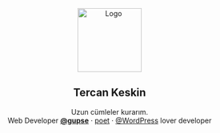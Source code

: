 <div align="center">
  <a href="https://tercan.net/" title="karalama defterim">
    <img src="https://tercan.net/i/tercan-keskin-300x300.png" alt="Logo" width="128" height="128">
  </a>

  <h2 align="center">Tercan Keskin</h2>

  <p align="center">
    Uzun cümleler kurarım.
    <br />
    Web Developer <a href="https://www.gupse.com/" title="Gupse Bilgi Teknolojileri"><strong>@gupse</strong></a>
    ·
    <a href="https://tercan.net/siirlerim/">poet</a>
    ·
    <a href="https://github.com/wordpress/">@WordPress</a> lover developer
</div>
